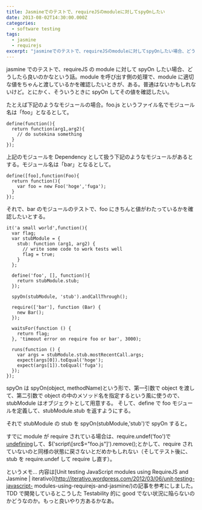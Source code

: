 ```yaml
---
title: Jasmineでのテストで、requireJSのmoduleに対してspyOnしたい
date: 2013-08-02T14:30:00.000Z
categories:
  - software testing
tags:
  - jasmine
  - requirejs
excerpt: "jasmineでのテストで、requireJSのmoduleに対してspyOnしたい場合、どうしたら良いのかなという話。moduleを呼び出す側の処理で、moduleに適切な値をちゃんと渡しているかを確認したいときが、ある。普通はないかもしれないけど。とにかく、そういうときにspyOnしてその値を確認したい。"
---
```


jasmine でのテストで、requireJS の module に対して spyOn したい場合、どうしたら良いのかなという話。module を呼び出す側の処理で、module に適切な値をちゃんと渡しているかを確認したいときが、ある。普通はないかもしれないけど。とにかく、そういうときに spyOn してその値を確認したい。

たとえば下記のようなモジュールの場合。foo.js というファイル名でモジュール名は「foo」となるとして。

```
define(function(){
  return function(arg1,arg2){
    // do sutekina something
  }
});

```

上記のモジュールを Dependency として扱う下記のようなモジュールがあるとする。モジュール名は「bar」となるとして。

```
define([foo],function(Foo){
  return function(){
    var foo = new Foo('hoge','fuga');
  }
});

```

それで、bar のモジュールのテストで、foo にきちんと値がわたっているかを確認したいとする。

```
it('a small world',function(){
  var flag;
  var stubModule = {
    stub: function (arg1, arg2) {
      // write some code to work tests well
      flag = true;
    }
  };

  define('foo', [], function(){
    return stubModule.stub;
  });

  spyOn(stubModule, 'stub').andCallThrough();

  require(['bar'], function (Bar) {
    new Bar();
  });

  waitsFor(function () {
    return flag;
  }, 'timeout error on require foo or bar', 3000);

  runs(function () {
    var args = stubModule.stub.mostRecentCall.args;
    expect(args[0]).toEqual('hoge');
    expect(args[1]).toEqual('fuga');
  });
});

```

spyOn は spyOn(object, methodName)という形で、第一引数で object を渡して、第二引数で object の中のメソッド名を指定するという風に使うので、stubModule はオブジェクトとして用意する。 そして、define で foo モジュールを定義して、stubModule.stub を返すようにする。

それで stubModule の stub を spyOn(stubModule,'stub')で spyOn すると。

すでに module が require されている場合は、require.undef('foo')で[undefining](http://requirejs.org/docs/api.html#undef)して、$('script\[src$="foo.js"\]').remove();とかして、require されていないのと同様の状態に戻さないとだめかもしれない（そしてテスト後に、stub を require.undef して require し直す）。

というメモ... 内容は[Unit testing JavaScript modules using RequireJS and Jasmine | iterativo](http://iterativo.wordpress.com/2012/03/06/unit-testing-javascript-
modules-using-requirejs-and-jasmine/)の記事を参考にしました。TDD で開発しているとこうした Testability 的に good でない状況に陥らないのかどうなのか。もっと良いやり方あるかなあ。
